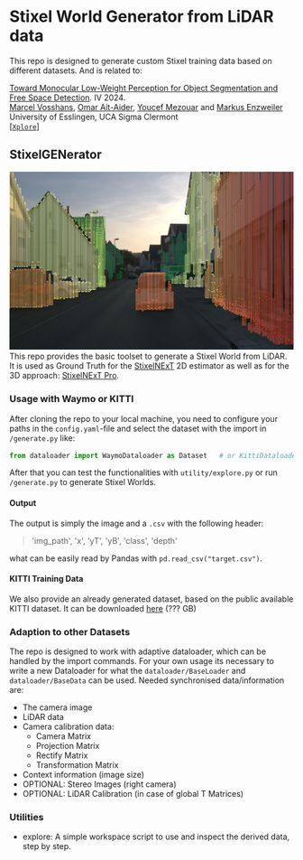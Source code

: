 # Stixel World Generator from LiDAR data
This repo is designed to generate custom Stixel training data based on different datasets. And is related to:

[Toward Monocular Low-Weight Perception for Object Segmentation and Free Space Detection](https://ieeexplore.ieee.org/Xplore/home.jsp). IV 2024.\
[Marcel Vosshans](https://scholar.google.de/citations?user=_dbcdr4AAAAJ&hl=en), [Omar Ait-Aider](https://scholar.google.fr/citations?user=NIdLQnUAAAAJ&hl=en), [Youcef Mezouar](https://youcef-mezouar.wixsite.com/ymezouar) and [Markus Enzweiler](https://markus-enzweiler.de/)\
University of Esslingen, UCA Sigma Clermont\
[[`Xplore`](https://ieeexplore.ieee.org/Xplore/home.jsp)]
## StixelGENerator
![Sample Stixel World by LiDAR](/docs/imgs/sample_stixel_world.png)
This repo provides the basic toolset to generate a Stixel World from LiDAR. It is used as Ground Truth for 
the [StixelNExT](https://github.com/MarcelVSHNS/StixelNExT) 2D estimator as well as for the 3D approach: [StixelNExT Pro](https://github.com/MarcelVSHNS/StixelNExT_Pro).

### Usage with Waymo or KITTI
After cloning the repo to your local machine, you need to configure your paths in the `config.yaml`-file and select the 
dataset with the import in `/generate.py` like:
```python
from dataloader import WaymoDataloader as Dataset   # or KittiDataloader
```
After that you can test the functionalities with `utility/explore.py` or run `/generate.py` to generate Stixel Worlds.

#### Output
The output is simply the image and a `.csv` with the following header:
> 'img_path', 'x', 'yT', 'yB', 'class', 'depth'

what can be easily read by Pandas with `pd.read_csv("target.csv")`.

#### KITTI Training Data
We also provide an already generated dataset, based on the public available KITTI dataset. It can be downloaded
[here](https://bwsyncandshare.kit.edu/s/FL4BDGe7FM2NjJK) (??? GB)

### Adaption to other Datasets
The repo is designed to work with adaptive dataloader, which can be handled by the import commands. 
For your own usage its necessary to write a new Dataloader for what the `dataloader/BaseLoader` and 
`dataloader/BaseData` can be used. Needed synchronised data/information are:
* The camera image
* LiDAR data
* Camera calibration data: 
  * Camera Matrix
  * Projection Matrix
  * Rectify Matrix
  * Transformation Matrix
* Context information (image size)
* OPTIONAL: Stereo Images (right camera)
* OPTIONAL: LiDAR Calibration (in case of global T Matrices)

### Utilities
* explore: A simple workspace script to use and inspect the derived data, step by step.
